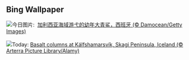 ## Bing Wallpaper
![](https://www.bing.com/th?id=OHR.YoungShark_ZH-CN0887374663_UHD.jpg&w=1000)今日图片: &nbsp;[加利西亚海域游弋的幼年大青鲨，西班牙 (© Damocean/Getty Images)](https://www.bing.com/th?id=OHR.YoungShark_ZH-CN0887374663_UHD.jpg)
<br><br/>
![](https://www.bing.com/th?id=OHR.BasaltColumns_EN-US4476950150_UHD.jpg&w=1000)Today: [Basalt columns at Kálfshamarsvík, Skagi Peninsula, Iceland (© Arterra Picture Library/Alamy)](https://www.bing.com/th?id=OHR.BasaltColumns_EN-US4476950150_UHD.jpg)
<br><br/>
